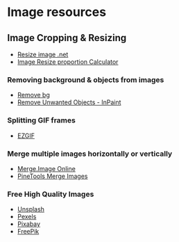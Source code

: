 # Image resources

## Image Cropping & Resizing

* [Resize image .net]
* [Image Resize proportion Calculator]

### Removing background & objects from images

* [Remove bg]
* [Remove Unwanted Objects - InPaint]

### Splitting GIF frames

* [EZGIF]

### Merge multiple images horizontally or vertically

* [Merge.Image Online]
* [PineTools Merge Images]

### Free High Quality Images

* [Unsplash]
* [Pexels]
* [Pixabay]
* [FreePik]

[Resize image .net]: https://resizeimage.net/
[Remove bg]: https://www.remove.bg/
[EZGIF]: https://ezgif.com/split
[Unsplash]: https://unsplash.com/
[Pexels]: https://www.pexels.com/
[Pixabay]: https://pixabay.com/
[FreePik]: https://www.freepik.com/popular-photos
[Image Resize proportion Calculator]: https://scriptygoddess.com/resources/proportioncalc.htm
[Merge.Image Online]: https://merge.imageonline.co/
[PineTools Merge Images]: https://pinetools.com/merge-images
[Remove Unwanted Objects - InPaint]: https://theinpaint.com/
